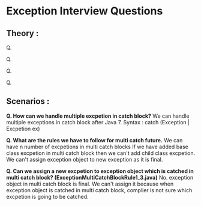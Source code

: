 #  Exception Interview Questions

## Theory :

Q.


Q.


Q.


Q.



## Scenarios :

**Q. How can we handle multiple excpetion in catch block?**
 We can handle multiple exceptions in catch block after Java 7. 
 Syntax :  catch (Exception | Excpetion ex)
 	
**Q. What are the rules we have to follow for multi catch future.**
We can have n number of excpetions in multi catch blocks
If we have added base class excpetion in multi catch block then we can't add child class excpetion.
We can't assign exception object to new exception as it is final.

**Q. Can we assign a new excpetion to exception object which is catched in multi catch block? (ExceptionMultiCatchBlockRule1_3.java)**
No. exception object in multi catch block is final.
We can't assign it because when exception object is catched in multi catch block, 
complier is not sure which excpetion is going to be catched. 


